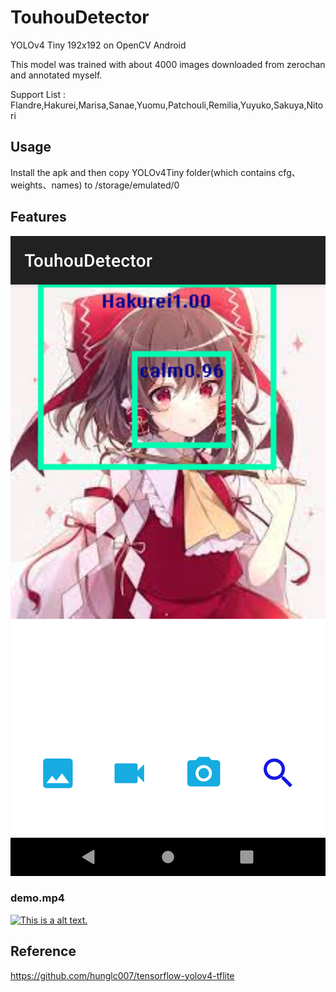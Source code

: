 # TouhouDetector
YOLOv4 Tiny 192x192 on OpenCV Android

This model was trained with about 4000 images downloaded from zerochan and annotated myself.

Support List : Flandre,Hakurei,Marisa,Sanae,Yuomu,Patchouli,Remilia,Yuyuko,Sakuya,Nitori

## Usage
Install the apk and then copy YOLOv4Tiny folder(which contains cfg、weights、names) to /storage/emulated/0

## Features
![This is a alt text.](demo.png)
### demo.mp4
[![This is a alt text.](https://img.youtube.com/vi/7TV3aCRo3LI/0.jpg)](https://www.youtube.com/watch?v=7TV3aCRo3LI)

## Reference
https://github.com/hunglc007/tensorflow-yolov4-tflite
